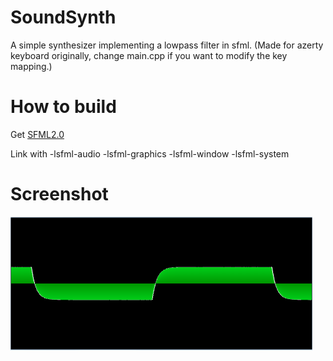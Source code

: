 SoundSynth
==========

A simple synthesizer implementing a lowpass filter in sfml. (Made for azerty keyboard originally, change main.cpp if you want to modify the key mapping.)

# How to build

Get [SFML2.0](http://sfml-dev.org/)

Link with -lsfml-audio -lsfml-graphics -lsfml-window -lsfml-system

# Screenshot

![Screenshot in game](other/screenshot.png)